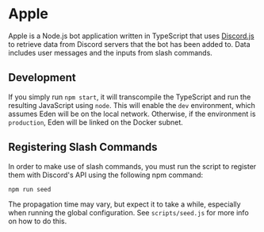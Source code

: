 # Apple

Apple is a Node.js bot application written in TypeScript that uses [Discord.js](https://discord.js.org/) to retrieve data from Discord servers that the bot has been added to. Data includes user messages and the inputs from slash commands.

## Development
If you simply run `npm start`, it will transcompile the TypeScript and run the resulting JavaScript using `node`. This will enable the `dev` environment, which assumes Eden will be on the local network. Otherwise, if the environment is `production`, Eden will be linked on the Docker subnet.

## Registering Slash Commands
In order to make use of slash commands, you must run the script to register them with Discord's API using the following npm command:
```sh
npm run seed
```
The propagation time may vary, but expect it to take a while, especially when running the global configuration. See `scripts/seed.js` for more info on how to do this.
